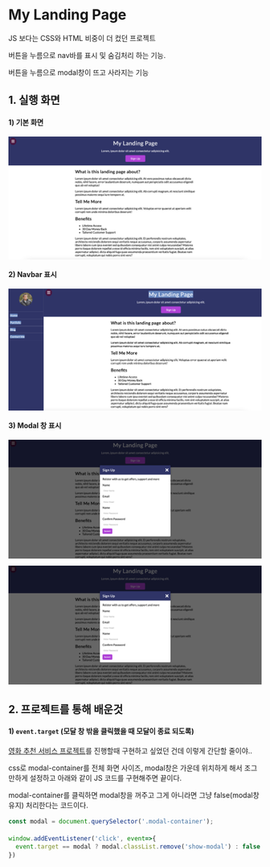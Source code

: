 # My Landing Page

JS 보다는 CSS와 HTML 비중이 더 컸던 프로젝트

버튼을 누름으로 nav바를 표시 및 숨김처리 하는 기능.

버튼을 누름으로 modal창이 뜨고 사라지는 기능



## 1. 실행 화면

#### 1) 기본 화면

<img align='center' src="https://github.com/jin0106/20-Web-projects-by-Vanilla-JS/raw/master/06.%20My%20Landing%20Page/readme.assets/image-20211215190319356.png"/>



#### 2) Navbar 표시

<img align='center' src="https://github.com/jin0106/20-Web-projects-by-Vanilla-JS/raw/master/06.%20My%20Landing%20Page/readme.assets/image-20211215190332160.png"/>

#### 3) Modal 창 표시

<img align='center' src="https://github.com/jin0106/20-Web-projects-by-Vanilla-JS/raw/master/06.%20My%20Landing%20Page/readme.assets/image-20211215190344075.png"/>

![image-20211215190344075](readme.assets/image-20211215190344075.png)





## 2. 프로젝트를 통해 배운것

#### 1) `event.target` (모달 창 밖을 클릭했을 때 모달이 종료 되도록)

[영화 추천 서비스 프로젝트](https://github.com/jin0106/LCM-movie-recommendation-web)를 진행할때 구현하고 싶었던 건데 이렇게 간단할 줄이야..

css로 modal-container를 전체 화면 사이즈, modal창은 가운데 위치하게 해서 조그만하게 설정하고 아래와 같이 JS 코드를 구현해주면 끝이다.



modal-container를 클릭하면 modal창을 꺼주고 그게 아니라면 그냥 false(modal창 유지) 처리한다는 코드이다. 

```javascript
const modal = document.querySelector('.modal-container');

window.addEventListener('click', event=>{
  event.target == modal ? modal.classList.remove('show-modal') : false
})
```

